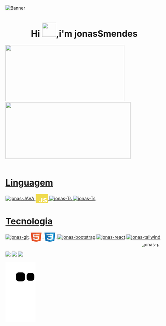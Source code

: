 
![Banner](https://res.cloudinary.com/superfolio/image/upload/v1620689979/68747470733a2f2f692e70696e696d672e636f6d2f6f726967696e616c732f63362f33332f63322f63363333633230656465383266306530636564376435373064626533613166332e676966_yjuh2s.gif)

<h1 align="center">Hi <img src="https://github.com/mitul3737/mitul3737/blob/main/Wave.gif" height="45px" width="45px">,i'm jonasSmendes</h1> 

<div align="left">
  <a href="https://github.com/artie93">
  <img height="180em" width="380em" src="https://vercel-repo-umber.vercel.app/api?username=jonasSmendes&show_icons=true&theme=transparent&include_all_commits=true&count_private=true"/> <img height="180em" width="400em" src="https://vercel-repo-umber.vercel.app/api/top-langs/?username=jonasSmendes&layout=compact&langs_count=7&theme=transparent&exclude_repo=namd_analysis,vercel_repo"/>
</div> 
  
 
</div>
  <div style="display: inline_block"><br>
  
  <h1> Linguagem </h1>
  
   <img align= 'center' alt ="jonas-JAVA" height = '30' width = "40"  src="https://cdn.jsdelivr.net/gh/devicons/devicon/icons/java/java-original-wordmark.svg" />
  
  <img align="center" alt="jonas-Js" height="30" width="40" src="https://raw.githubusercontent.com/devicons/devicon/master/icons/javascript/javascript-plain.svg">
  
   <img align= 'center' alt ="jonas-Ts" height = '30' width = "40"  src="https://cdn.jsdelivr.net/gh/devicons/devicon/icons/typescript/typescript-original.svg" />
  
  <img align= 'center' alt ="jonas-Ts" height = '30' width = "40"  src="https://cdn.jsdelivr.net/gh/devicons/devicon/icons/php/php-plain.svg" />
             
  
  <br/>
  
  <h1> Tecnologia  </h1>
  
  <img align="center" alt="jonas-git" height="30" width="40" src="https://cdn.jsdelivr.net/gh/devicons/devicon/icons/git/git-original.svg" />
  <img align="center" alt="jonas-HTML" height="30" width="40" src="https://raw.githubusercontent.com/devicons/devicon/master/icons/html5/html5-original.svg">
  <img align="center" alt="jonas-CSS" height="30" width="40" src="https://raw.githubusercontent.com/devicons/devicon/master/icons/css3/css3-original.svg">
  <img align= 'center' alt ="jonas-bootstrap" height = '30' width = "40" src="https://cdn.jsdelivr.net/gh/devicons/devicon/icons/bootstrap/bootstrap-original.svg" />
  <img align= 'center' alt ="jonas-react" height = '30' width = "40" src="https://cdn.jsdelivr.net/gh/devicons/devicon/icons/react/react-original-wordmark.svg" />
  <img align= 'center' alt ="jonas-tailwind" height = '30' width = "40" src="https://cdn.jsdelivr.net/gh/devicons/devicon/icons/tailwindcss/tailwindcss-plain.svg" />       
  <img align="right" alt="jonas-pic" height="150" style="border-radius:50px;" src="https://media1.giphy.com/media/arxiLc5EiFhja/giphy.gif?cid=ecf05e47dzrsxmdhwdd3x1dwdnnwtwhjxiq7dqwpn80zdnpj&rid=giphy.gif&ct=g">
  
</div>
 </br>
 
  <div>
  
  <a href="https://www.instagram.com/jonas_mylv/" target="_blank"><img src="https://img.shields.io/badge/-Instagram-%23E4405F?style=for-the-badge&logo=instagram&logoColor=white" target="_blank"></a>
  <a href = "jonas.jsm2903@gmail.com"><img src="https://img.shields.io/badge/-Gmail-%23333?style=for-the-badge&logo=gmail&logoColor=white" target="_blank"></a>
  <a href="https://www.linkedin.com/in/jonas-mendes-98a406226/" target="_blank"><img src="https://img.shields.io/badge/-LinkedIn-%230077B5?style=for-the-badge&logo=linkedin&logoColor=white" target="_blank"></a> 
  </div>

 ![Snake animation](https://github.com/JonasSMendes/JonasSMendes/blob/output/github-contribution-grid-snake.svg)
 

